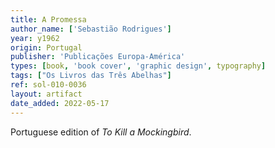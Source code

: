 ```yaml
---
title: A Promessa
author_name: ['Sebastião Rodrigues']
year: y1962
origin: Portugal
publisher: 'Publicações Europa-América'
types: [book, 'book cover', 'graphic design', typography]
tags: ["Os Livros das Três Abelhas"]
ref: sol-010-0036
layout: artifact
date_added: 2022-05-17
---
```

Portuguese edition of <cite>To Kill a Mockingbird</cite>.
